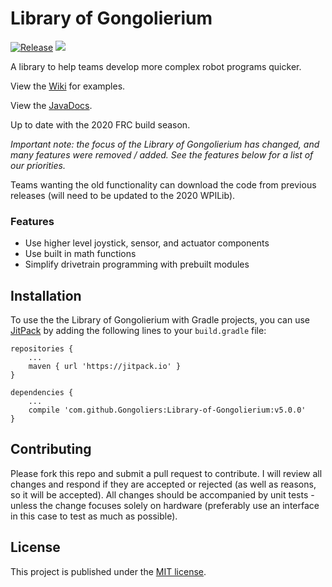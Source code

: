 # Library of Gongolierium
[![Release](https://img.shields.io/github/release/Gongoliers/Library-of-Gongolierium.svg?style=flat)](https://jitpack.io/#Gongoliers/Library-of-Gongolierium)
![](https://github.com/Gongoliers/Library-of-Gongolierium/workflows/Java%20CI/badge.svg)

A library to help teams develop more complex robot programs quicker. 

View the [Wiki](https://github.com/Gongoliers/Library-of-Gongolierium/wiki) for examples.

View the [JavaDocs](https://gongoliers.github.io/Library-of-Gongolierium/).

Up to date with the 2020 FRC build season.

*Important note: the focus of the Library of Gongolierium has changed, and many features were removed / added. See the features below for a list of our priorities.*

Teams wanting the old functionality can download the code from previous releases (will need to be updated to the 2020 WPILib).

### Features
- Use higher level joystick, sensor, and actuator components
- Use built in math functions
- Simplify drivetrain programming with prebuilt modules

## Installation
To use the the Library of Gongolierium with Gradle projects, you can use [JitPack](https://jitpack.io/) by adding the following lines to your `build.gradle` file:

```Gradle
repositories {
    ...
    maven { url 'https://jitpack.io' }
}

dependencies {
    ...
    compile 'com.github.Gongoliers:Library-of-Gongolierium:v5.0.0'
}
```

## Contributing
Please fork this repo and submit a pull request to contribute. I will review all changes and respond if they are accepted or rejected (as well as reasons, so it will be accepted). All changes should be accompanied by unit tests - unless the change focuses solely on hardware (preferably use an interface in this case to test as much as possible).

## License
This project is published under the [MIT license](LICENSE).

